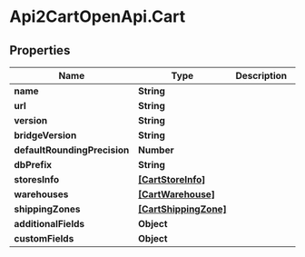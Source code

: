 # Api2CartOpenApi.Cart

## Properties

Name | Type | Description | Notes
------------ | ------------- | ------------- | -------------
**name** | **String** |  | [optional] 
**url** | **String** |  | [optional] 
**version** | **String** |  | [optional] 
**bridgeVersion** | **String** |  | [optional] 
**defaultRoundingPrecision** | **Number** |  | [optional] 
**dbPrefix** | **String** |  | [optional] 
**storesInfo** | [**[CartStoreInfo]**](CartStoreInfo.md) |  | [optional] 
**warehouses** | [**[CartWarehouse]**](CartWarehouse.md) |  | [optional] 
**shippingZones** | [**[CartShippingZone]**](CartShippingZone.md) |  | [optional] 
**additionalFields** | **Object** |  | [optional] 
**customFields** | **Object** |  | [optional] 



